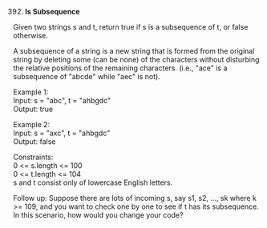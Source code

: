 392. **Is Subsequence**

Given two strings s and t, return true if s is a subsequence of t, or false otherwise.<br>

A subsequence of a string is a new string that is formed from the original string by deleting some (can be none) of the characters without disturbing the relative positions of the remaining characters. (i.e., "ace" is a subsequence of "abcde" while "aec" is not).<br>

Example 1:<br>
Input: s = "abc", t = "ahbgdc"<br>
Output: true<br>

Example 2:<br>
Input: s = "axc", t = "ahbgdc"<br>
Output: false<br>

Constraints:<br>
0 <= s.length <= 100<br>
0 <= t.length <= 104<br>
s and t consist only of lowercase English letters.<br>

Follow up: Suppose there are lots of incoming s, say s1, s2, ..., sk where k >= 109, and you want to check one by one to see if t has its subsequence. In this scenario, how would you change your code?
